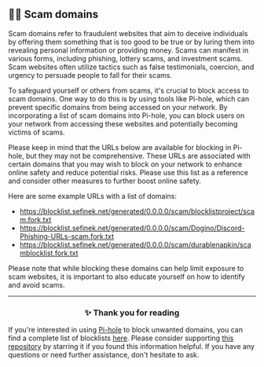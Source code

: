 <!-- SEO DATA FOR BLOCKLIST.SEIFNEK.NET
* Title       : Scam domains
* Description : 
* Tags        :
* Canonical   : /viewer/info/block/Scam
-->

## 🕵️‍♀️ Scam domains
Scam domains refer to fraudulent websites that aim to deceive individuals by offering them something that is too good to be true or by luring them into revealing personal information or providing money.
Scams can manifest in various forms, including phishing, lottery scams, and investment scams.
Scam websites often utilize tactics such as false testimonials, coercion, and urgency to persuade people to fall for their scams.

To safeguard yourself or others from scams, it's crucial to block access to scam domains.
One way to do this is by using tools like Pi-hole, which can prevent specific domains from being accessed on your network.
By incorporating a list of scam domains into Pi-hole, you can block users on your network from accessing these websites and potentially becoming victims of scams.

Please keep in mind that the URLs below are available for blocking in Pi-hole, but they may not be comprehensive.
These URLs are associated with certain domains that you may wish to block on your network to enhance online safety and reduce potential risks.
Please use this list as a reference and consider other measures to further boost online safety.

Here are some example URLs with a list of domains:
- https://blocklist.sefinek.net/generated/0.0.0.0/scam/blocklistproject/scam.fork.txt
- https://blocklist.sefinek.net/generated/0.0.0.0/scam/Dogino/Discord-Phishing-URLs-scam.fork.txt
- https://blocklist.sefinek.net/generated/0.0.0.0/scam/durablenapkin/scamblocklist.fork.txt

Please note that while blocking these domains can help limit exposure to scam websites, it is important to also educate yourself on how to identify and avoid scams.


<hr>
<h3 align="center">✨ Thank you for reading</h3>
If you're interested in using <a href="../What%20is%20Pi-hole.md">Pi-hole</a> to block unwanted domains, you can find a complete list of blocklists <a href="../../lists/md/Pi-hole.md">here</a>.
Please consider supporting <a href="https://github.com/sefinek24/Sefinek-Blocklist-Collection" target="_blank">this repository</a> by starring it if you found this information helpful.
If you have any questions or need further assistance, don't hesitate to ask.